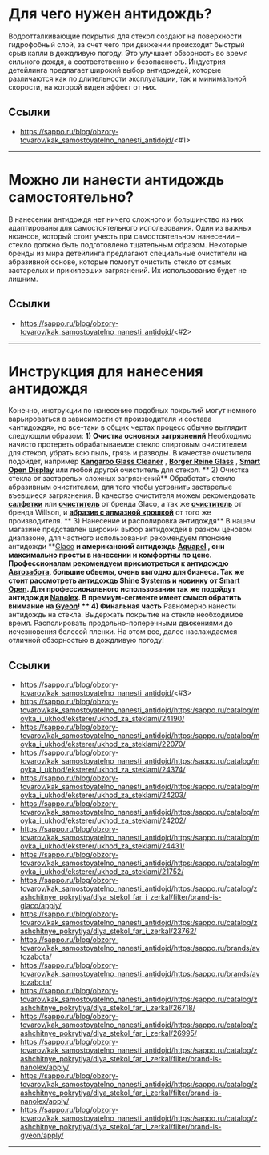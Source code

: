 # Для чего нужен антидождь? 

Водоотталкивающие покрытия для стекол создают на поверхности гидрофобный слой, за счет чего при движении происходит быстрый срыв капли в дождливую погоду. Это улучшает обзорность во время сильного дождя, а соответственно и безопасность. Индустрия детейлинга предлагает широкий выбор антидождей, которые различаются как по длительности эксплуатации, так и минимальной скорости, на которой виден эффект от них.

## Ссылки

- https://sappo.ru/blog/obzory-tovarov/kak_samostoyatelno_nanesti_antidojd/<#1>

---

# Можно ли нанести антидождь самостоятельно?

В нанесении антидождя нет ничего сложного и большинство из них адаптированы для самостоятельного использования. Один из важных нюансов, который стоит учесть при самостоятельном нанесении – стекло должно быть подготовлено тщательным образом. Некоторые бренды из мира детейлинга предлагают специальные очистители на абразивной основе, которые помогут очистить стекло от самых застарелых и прикипевших загрязнений. Их использование будет не лишним.

## Ссылки

- https://sappo.ru/blog/obzory-tovarov/kak_samostoyatelno_nanesti_antidojd/<#2>

---

# Инструкция для нанесения антидождя 

Конечно, инструкции по нанесению подобных покрытий могут немного варьироваться в зависимости от производителя и состава «антидождя», но все-таки в общих чертах процесс обычно выглядит следующим образом: **1) Очистка основных загрязнений** Необходимо начисто протереть обрабатываемое стекло спиртовым очистителем для стекол, убрать всю пыль, грязь и разводы. В качестве очистителя подойдет, например **[Kangaroo Glass Cleaner](https://sappo.ru/blog/obzory-tovarov/kak_samostoyatelno_nanesti_antidojd/<https:/sappo.ru/catalog/moyka_i_ukhod/eksterer/ukhod_za_steklami/24190/>)** , **[Borger Reine Glass](https://sappo.ru/blog/obzory-tovarov/kak_samostoyatelno_nanesti_antidojd/<https:/sappo.ru/catalog/moyka_i_ukhod/eksterer/ukhod_za_steklami/22070/>)** , **[Smart Open Display](https://sappo.ru/blog/obzory-tovarov/kak_samostoyatelno_nanesti_antidojd/<https:/sappo.ru/catalog/moyka_i_ukhod/eksterer/ukhod_za_steklami/24374/>)** или любой другой очиститель для стекол. ** 2) Очистка стекла от застарелых сложных загрязнений** Обработать стекло абразивным очистителем, для того чтобы устранить застарелые въевшиеся загрязнения. В качестве очистителя можем рекомендовать **[салфетки](https://sappo.ru/blog/obzory-tovarov/kak_samostoyatelno_nanesti_antidojd/<https:/sappo.ru/catalog/moyka_i_ukhod/eksterer/ukhod_za_steklami/24203/>)** или **[очиститель](https://sappo.ru/blog/obzory-tovarov/kak_samostoyatelno_nanesti_antidojd/<https:/sappo.ru/catalog/moyka_i_ukhod/eksterer/ukhod_za_steklami/24202/>)** от бренда Glaco, а так же **[очиститель](https://sappo.ru/blog/obzory-tovarov/kak_samostoyatelno_nanesti_antidojd/<https:/sappo.ru/catalog/moyka_i_ukhod/eksterer/ukhod_za_steklami/24431/>)** от бренда Willson, и **[абразив с алмазной крошкой](https://sappo.ru/blog/obzory-tovarov/kak_samostoyatelno_nanesti_antidojd/<https:/sappo.ru/catalog/moyka_i_ukhod/eksterer/ukhod_za_steklami/21752/>)** от того же производителя. ** 3) Нанесение и располировка антидождя** В нашем магазине представлен широкий выбор антидождей в разном ценовом диапазоне, для частного использования рекомендуем японские антидожди **[Glaco](https://sappo.ru/blog/obzory-tovarov/kak_samostoyatelno_nanesti_antidojd/<https:/sappo.ru/catalog/zashchitnye_pokrytiya/dlya_stekol_far_i_zerkal/filter/brand-is-glaco/apply/>) **и американский антидождь **[Aquapel](https://sappo.ru/blog/obzory-tovarov/kak_samostoyatelno_nanesti_antidojd/<https:/sappo.ru/catalog/zashchitnye_pokrytiya/dlya_stekol_far_i_zerkal/23762/>)** , они максимально просты в нанесении и комфортны по цене. Профессионалам рекомендуем присмотреться к антидождю **[Автозабот](https://sappo.ru/blog/obzory-tovarov/kak_samostoyatelno_nanesti_antidojd/<https:/sappo.ru/brands/avtozabota/>)[а](https://sappo.ru/blog/obzory-tovarov/kak_samostoyatelno_nanesti_antidojd/<https:/sappo.ru/brands/avtozabota/>)**, большие обьемы, очень выгодно для бизнеса. Так же стоит рассмотреть антидождь **[Shine Systems](https://sappo.ru/blog/obzory-tovarov/kak_samostoyatelno_nanesti_antidojd/<https:/sappo.ru/catalog/zashchitnye_pokrytiya/dlya_stekol_far_i_zerkal/26718/>)** и новинку от **[Smart Open](https://sappo.ru/blog/obzory-tovarov/kak_samostoyatelno_nanesti_antidojd/<https:/sappo.ru/catalog/zashchitnye_pokrytiya/dlya_stekol_far_i_zerkal/26995/>)**. Для профессионального использования так же подойдут антидожди **[Nanole](https://sappo.ru/blog/obzory-tovarov/kak_samostoyatelno_nanesti_antidojd/<https:/sappo.ru/catalog/zashchitnye_pokrytiya/dlya_stekol_far_i_zerkal/filter/brand-is-nanolex/apply/>)[x](https://sappo.ru/blog/obzory-tovarov/kak_samostoyatelno_nanesti_antidojd/<https:/sappo.ru/catalog/zashchitnye_pokrytiya/dlya_stekol_far_i_zerkal/filter/brand-is-nanolex/apply/>)**. В премиум-сегменте имеет смысл обратить внимание на **[Gyeon](https://sappo.ru/blog/obzory-tovarov/kak_samostoyatelno_nanesti_antidojd/<https:/sappo.ru/catalog/zashchitnye_pokrytiya/dlya_stekol_far_i_zerkal/filter/brand-is-gyeon/apply/>)**! ** 4) Финальная часть** Равномерно нанести антидождь на стекла. Выдержать покрытие на стекле необходимое время. Располировать продольно-поперечными движениями до исчезновения белесой пленки. На этом все, далее наслаждаемся отличной обзорностью в дождливую погоду!

## Ссылки

- https://sappo.ru/blog/obzory-tovarov/kak_samostoyatelno_nanesti_antidojd/<#3>
- https://sappo.ru/blog/obzory-tovarov/kak_samostoyatelno_nanesti_antidojd/<https:/sappo.ru/catalog/moyka_i_ukhod/eksterer/ukhod_za_steklami/24190/>
- https://sappo.ru/blog/obzory-tovarov/kak_samostoyatelno_nanesti_antidojd/<https:/sappo.ru/catalog/moyka_i_ukhod/eksterer/ukhod_za_steklami/22070/>
- https://sappo.ru/blog/obzory-tovarov/kak_samostoyatelno_nanesti_antidojd/<https:/sappo.ru/catalog/moyka_i_ukhod/eksterer/ukhod_za_steklami/24374/>
- https://sappo.ru/blog/obzory-tovarov/kak_samostoyatelno_nanesti_antidojd/<https:/sappo.ru/catalog/moyka_i_ukhod/eksterer/ukhod_za_steklami/24203/>
- https://sappo.ru/blog/obzory-tovarov/kak_samostoyatelno_nanesti_antidojd/<https:/sappo.ru/catalog/moyka_i_ukhod/eksterer/ukhod_za_steklami/24202/>
- https://sappo.ru/blog/obzory-tovarov/kak_samostoyatelno_nanesti_antidojd/<https:/sappo.ru/catalog/moyka_i_ukhod/eksterer/ukhod_za_steklami/24431/>
- https://sappo.ru/blog/obzory-tovarov/kak_samostoyatelno_nanesti_antidojd/<https:/sappo.ru/catalog/moyka_i_ukhod/eksterer/ukhod_za_steklami/21752/>
- https://sappo.ru/blog/obzory-tovarov/kak_samostoyatelno_nanesti_antidojd/<https:/sappo.ru/catalog/zashchitnye_pokrytiya/dlya_stekol_far_i_zerkal/filter/brand-is-glaco/apply/>
- https://sappo.ru/blog/obzory-tovarov/kak_samostoyatelno_nanesti_antidojd/<https:/sappo.ru/catalog/zashchitnye_pokrytiya/dlya_stekol_far_i_zerkal/23762/>
- https://sappo.ru/blog/obzory-tovarov/kak_samostoyatelno_nanesti_antidojd/<https:/sappo.ru/brands/avtozabota/>
- https://sappo.ru/blog/obzory-tovarov/kak_samostoyatelno_nanesti_antidojd/<https:/sappo.ru/brands/avtozabota/>
- https://sappo.ru/blog/obzory-tovarov/kak_samostoyatelno_nanesti_antidojd/<https:/sappo.ru/catalog/zashchitnye_pokrytiya/dlya_stekol_far_i_zerkal/26718/>
- https://sappo.ru/blog/obzory-tovarov/kak_samostoyatelno_nanesti_antidojd/<https:/sappo.ru/catalog/zashchitnye_pokrytiya/dlya_stekol_far_i_zerkal/26995/>
- https://sappo.ru/blog/obzory-tovarov/kak_samostoyatelno_nanesti_antidojd/<https:/sappo.ru/catalog/zashchitnye_pokrytiya/dlya_stekol_far_i_zerkal/filter/brand-is-nanolex/apply/>
- https://sappo.ru/blog/obzory-tovarov/kak_samostoyatelno_nanesti_antidojd/<https:/sappo.ru/catalog/zashchitnye_pokrytiya/dlya_stekol_far_i_zerkal/filter/brand-is-nanolex/apply/>
- https://sappo.ru/blog/obzory-tovarov/kak_samostoyatelno_nanesti_antidojd/<https:/sappo.ru/catalog/zashchitnye_pokrytiya/dlya_stekol_far_i_zerkal/filter/brand-is-gyeon/apply/>

---

